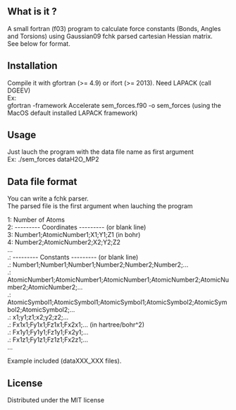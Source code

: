 ## What is it ?

A small fortran (f03) program to calculate force constants (Bonds, Angles and Torsions) using Gaussian09 fchk parsed cartesian Hessian matrix.  
See below for format.  

## Installation

Compile it with gfortran (>= 4.9) or ifort (>= 2013). Need LAPACK (call DGEEV)  
Ex:  
gfortran -framework Accelerate sem_forces.f90 -o sem_forces (using the MacOS default installed LAPACK framework)  

## Usage

Just lauch the program with the data file name as first argument  
Ex: ./sem_forces dataH2O_MP2  

## Data file format

You can write a fchk parser.  
The parsed file is the first argument when lauching the program  

1: Number of Atoms  
2: --------- Coordinates --------- (or blank line)  
3: Number1;AtomicNumber1;X1;Y1;Z1  (in bohr)  
4: Number2;AtomicNumber2;X2;Y2;Z2  
...  
.: --------- Constants --------- (or blank line)  
.: Number1;Number1;Number1;Number2;Number2;Number2;...  
.: AtomicNumber1;AtomicNumber1;AtomicNumber1;AtomicNumber2;AtomicNumber2;AtomicNumber2;...  
.: AtomicSymbol1;AtomicSymbol1;AtomicSymbol1;AtomicSymbol2;AtomicSymbol2;AtomicSymbol2;...  
.: x1;y1;z1;x2;y2;z2;...  
.: Fx1x1;Fy1x1;Fz1x1;Fx2x1;...   (in hartree/bohr^2)  
.: Fx1y1;Fy1y1;Fz1y1;Fx2y1;...  
.: Fx1z1;Fy1z1;Fz1z1;Fx2z1;...  
...  

Example included (dataXXX_XXX files).  

## License

Distributed under the MIT license  
